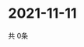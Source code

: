 # 2021-11-11
  共 0条

  <!-- BEGIN -->
  <!-- 最后更新时间Thu Nov 11 2021 20:03:49 GMT+0000 (Coordinated Universal Time) -->
  
  <!-- END -->
  
  